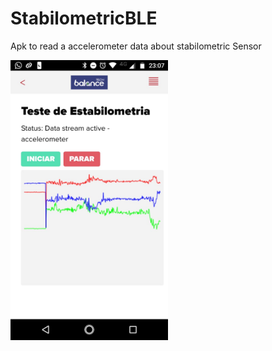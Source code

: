 # StabilometricBLE
Apk to read a accelerometer data about stabilometric Sensor


<img src="res/screen.jpeg" style="float:left; width: 50%">
